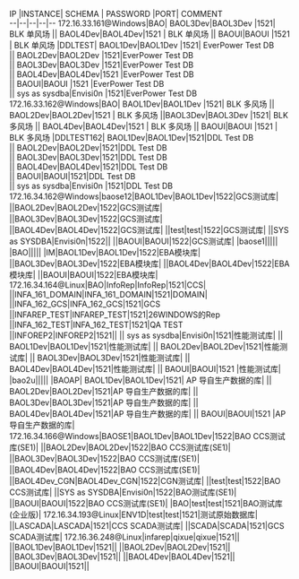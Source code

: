IP |INSTANCE| SCHEMA | PASSWORD |PORT| COMMENT  
--|--|--|--|-- 
172.16.33.161@Windows|BAO| BAOL3Dev|BAOL3Dev |1521| BLK 单风场
   	 		  || BAOL4Dev|BAOL4Dev|1521 | BLK 单风场
   	 		  || BAOUI|BAOUI |1521 | BLK 单风场
 	  |DDLTEST| BAOL1Dev|BAOL1Dev |1521| EverPower Test DB    
 	 		  || BAOL2Dev|BAOL2Dev |1521|EverPower Test DB    
   	 		  || BAOL3Dev|BAOL3Dev |1521|EverPower Test DB    
   	 		  || BAOL4Dev|BAOL4Dev|1521 |EverPower Test DB    
   	 		  || BAOUI|BAOUI |1521 |EverPower Test DB   
   	 		  || sys as sysdba|Envisi0n |1521|EverPower Test DB   
172.16.33.162@Windows|BAO| BAOL1Dev|BAOL1Dev |1521| BLK 多风场
   	 		  || BAOL2Dev|BAOL2Dev|1521 | BLK 多风场
   	 		  ||BAOL3Dev|BAOL3Dev |1521| BLK 多风场
   	 		  || BAOL4Dev|BAOL4Dev|1521 | BLK 多风场
   	 		  || BAOUI|BAOUI |1521 | BLK 多风场
   |DDLTEST162| BAOL1Dev|BAOL1Dev|1521|DDL Test DB  
 	 		  || BAOL2Dev|BAOL2Dev|1521|DDL Test DB    
   	 		  || BAOL3Dev|BAOL3Dev|1521|DDL Test DB   
   	 		  || BAOL4Dev|BAOL4Dev|1521|DDL Test DB  
   	 		  || BAOUI|BAOUI|1521|DDL Test DB   
   	 		  || sys as sysdba|Envisi0n |1521|DDL Test DB    
172.16.34.162@Windows|baose12|BAOL1Dev|BAOL1Dev|1522|GCS测试库|
			 ||BAOL2Dev|BAOL2Dev|1522|GCS测试库|
			 ||BAOL3Dev|BAOL3Dev|1522|GCS测试库|
			 ||BAOL4Dev|BAOL4Dev|1522|GCS测试库|
			 ||test|test|1522|GCS测试库|
			 ||SYS as SYSDBA|Envisi0n|1522||
			 ||BAOUI|BAOUI|1522|GCS测试库|
	|baose1|||||
	|BAO|||||
	|IM|BAOL1Dev|BAOL1Dev|1522|EBA模块库|
			 ||BAOL3Dev|BAOL3Dev|1522|EBA模块库|
			 ||BAOL4Dev|BAOL4Dev|1522|EBA模块库|
			 ||BAOUI|BAOUI|1522|EBA模块库|
172.16.34.164@Linux|BAO|InfoRep|InfoRep|1521|CCS|
			||INFA_161_DOMAIN|INFA_161_DOMAIN|1521|DOMAIN|
||INFA_162_GCS|INFA_162_GCS|1521|GCS
||INFAREP_TEST|INFAREP_TEST|1521|26WINDOWS的Rep
||INFA_162_TEST|INFA_162_TEST|1521|QA TEST
||INFOREP2|INFOREP2|1521||
 			  || sys as sysdba|Envisi0n|1521|性能测试库|
			  || BAOL1Dev|BAOL1Dev|1521|性能测试库|
 	 		  || BAOL2Dev|BAOL2Dev|1521|性能测试库|
   	 		  || BAOL3Dev|BAOL3Dev|1521|性能测试库|
   	 		  || BAOL4Dev|BAOL4Dev|1521|性能测试库|
   	 		  || BAOUI|BAOUI|1521 |性能测试库|
 |bao2u|||||
 |BAOAP| BAOL1Dev|BAOL1Dev|1521| AP 导自生产数据的库|
 	 		  || BAOL2Dev|BAOL2Dev|1521|AP 导自生产数据的库|
   	 		  || BAOL3Dev|BAOL3Dev|1521|AP 导自生产数据的库|
   	 		  || BAOL4Dev|BAOL4Dev|1521|AP 导自生产数据的库|
   	 		  || BAOUI|BAOUI|1521 |AP 导自生产数据的库|
172.16.34.166@Windows|BAOSE1|BAOL1Dev|BAOL1Dev|1522|BAO CCS测试库(SE1)|
			 ||BAOL2Dev|BAOL2Dev|1522|BAO CCS测试库(SE1)|
			 ||BAOL3Dev|BAOL3Dev|1522|BAO CCS测试库(SE1)|
			 ||BAOL4Dev|BAOL4Dev|1522|BAO CCS测试库(SE1)|
			 ||BAOL4Dev_CGN|BAOL4Dev_CGN|1522|CGN测试库|
			 ||test|test|1522|BAO CCS测试库|
			 ||SYS as SYSDBA|Envisi0n|1522|BAO测试库(SE1)|
			 ||BAOUI|BAOUI|1522|BAO CCS测试库(SE1)|
			 |BAO|test|test|1521|BAO测试库(企业版)|
172.16.34.193@Linux|ENV1D|test|test|1521|测试原始数据库|
||LASCADA|LASCADA|1521|CCS SCADA测试库|
||SCADA|SCADA|1521|GCS SCADA测试库|
172.16.36.248@Linux|infarep|qixue|qixue|1521||
			||BAOL1Dev|BAOL1Dev|1521||
			||BAOL2Dev|BAOL2Dev|1521||
			||BAOL3Dev|BAOL3Dev|1521||
			||BAOL4Dev|BAOL4Dev|1521||
			||BAOUI|BAOUI|1521||